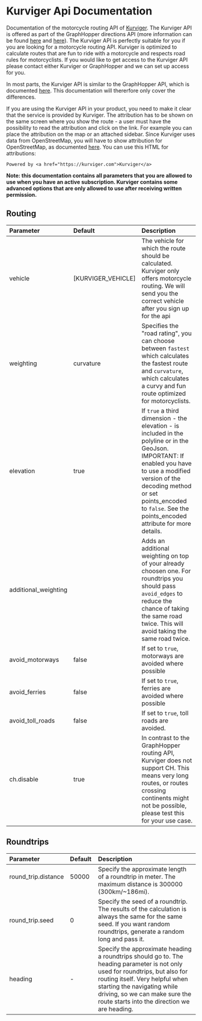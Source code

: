# Kurviger Api Documentation

Documentation of the motorcycle routing API of [Kurviger](https://kurviger.de/). The Kurviger API is offered as part of the GraphHopper directions API (more information can be found [here](https://kurviger.de/api_use) and [here](https://graphhopper.com/api/1/docs/supported-vehicle-profiles/)). The Kurviger API is perfectly suitable for you if you are looking for a motorcycle routing API. Kurviger is optimized to calculate routes that are fun to ride with a motorcycle and respects road rules for motorcyclists. If you would like to get access to the Kurviger API please contact either Kurviger or GraphHopper and we can set up access for you.

In most parts, the Kurviger API is similar to the GraphHopper API, which is documented [here](https://github.com/graphhopper/graphhopper/blob/master/docs/web/api-doc.md). This documentation will thererfore only cover the differences. 

If you are using the Kurviger API in your product, you need to make it clear that the service is provided by Kurviger. The attribution has to be shown on the same screen where you show the route - a user must have the possibility to read the attribution and click on the link. For example you can place the attribution on the map or an attached sidebar. Since Kurviger uses data from OpenStreetMap, you will have to show attribution for OpenStreetMap, as documented [here](https://www.openstreetmap.org/copyright). You can use this HTML for attributions:

```
Powered by <a href="https://kurviger.com">Kurviger</a>
```

**Note: this documentation contains all parameters that you are allowed to use when you have an active subscription. Kurviger contains some advanced options that are only allowed to use after receiving written permission.**

## Routing
Parameter   | Default       | Description
:-----------|:--------------|:-----------
vehicle     | [KURVIGER_VEHICLE]    | The vehicle for which the route should be calculated. Kurviger only offers motorcycle routing. We will send you the correct vehicle after you sign up for the api
weighting   | curvature     | Specifies the "road rating", you can choose between `fastest` which calculates the fastest route and `curvature`, which calculates a curvy and fun route optimized for motorcyclists.
elevation   | true   | If `true` a third dimension - the elevation - is included in the polyline or in the GeoJson. IMPORTANT: If enabled you have to use a modified version of the decoding method or set points_encoded to `false`. See the points_encoded attribute for more details.
additional_weighting |                  | Adds an additional weighting on top of your already choosen one. For roundtrips you should pass `avoid_edges` to reduce the chance of taking the same road twice. This will avoid taking the same road twice.
avoid_motorways      | false            | If set to `true`, motorways are avoided where possible
avoid_ferries        | false            | If set to `true`, ferries are avoided where possible
avoid_toll_roads     | false            | If set to `true`, toll roads are avoided.
ch.disable     | true            | In contrast to the GraphHopper routing API, Kurviger does not support CH. This means very long routes, or routes crossing continents might not be possible, please test this for your use case.

## Roundtrips

Parameter   | Default       | Description
:-----------|:--------------|:-----------
round_trip.distance        | 50000         | Specify the approximate length of a roundtrip in meter. The maximum distance is 300000 (300km/~186mi).
round_trip.seed            | 0            | Specify the seed of a roundtrip. The results of the calculation is always the same for the same seed. If you want random roundtrips, generate a random long and pass it.
heading    | -             | Specify the approximate heading a roundtrips should go to. The heading parameter is not only used for roundtrips, but also for routing itself. Very helpful when starting the navigating while driving, so we can make sure the route starts into the direction we are heading.